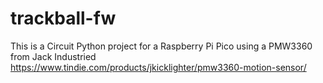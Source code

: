 # trackball-fw

This is a Circuit Python project for a Raspberry Pi Pico using a PMW3360 from Jack Industried
https://www.tindie.com/products/jkicklighter/pmw3360-motion-sensor/
